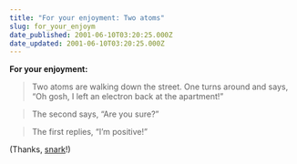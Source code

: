 ```yaml
---
title: "For your enjoyment: Two atoms"
slug: for_your_enjoym
date_published: 2001-06-10T03:20:25.000Z
date_updated: 2001-06-10T03:20:25.000Z
---
```


**For your enjoyment:**

> Two atoms are walking down the street. One turns around and says, “Oh gosh, I left an electron back at the apartment!”

> The second says, “Are you sure?”

> The first replies, “I’m positive!”

(Thanks, [snark](http://snarkout.org/)!)
